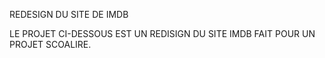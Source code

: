 REDESIGN DU SITE DE IMDB

LE PROJET CI-DESSOUS EST UN REDISIGN DU SITE IMDB FAIT POUR UN PROJET SCOALIRE.
